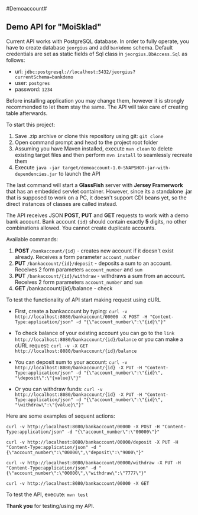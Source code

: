 #Demoaccount#
## Demo API for "MoiSklad"

Current API works with PostgreSQL database. In order to fully operate, you have to create database `jeorgius` and add `bankdemo` schema. Default credentials are set as static fields of Sql class in `jeorgius.DbAccess.Sql` as follows:

- url: `jdbc:postgresql://localhost:5432/jeorgius?currentSchema=bankdemo`
- user: `postgres`
- password: `1234` 

Before installing application you may change them, however it is strongly recommended to let them stay the same.
The API will take care of creating table afterwards.

To start this project:

1. Save .zip archive or clone this repository using git: `git clone`
2. Open command prompt and head to the project root folder
3. Assuming you have Maven installed, execute `mvn clean` to delete existing target files and then perform `mvn install` to seamlessly recreate them
4. Execute `java -jar target/demoaccount-1.0-SNAPSHOT-jar-with-dependencies.jar` to launch the API

The last command will start a **GlassFish** server with **Jersey Framerwork** that has an embedded servlet container. However, since its a standalone .jar that is supposed to work on a PC, it doesn't support CDI beans yet, so the direct instances of classes are called instead.


The API receives JSON **POST**, **PUT** and **GET** requests to work with a demo bank account. 
Bank account `{id}` should contain exactly **5** digits, no other combinations allowed. You cannot create duplicate accounts.


Available commands:

1. **POST** `/bankaccount/{id}` - creates new account if it doesn't exist already. Receives a form parameter `account_number`
2. **PUT** `/bankaccount/{id}/deposit` - deposits a sum to an account. Receives 2 form parameters `account_number` and `sum`
3. **PUT** `/bankaccount/{id}/withdraw` - withdraws a sum from an account. Receives 2 form parameters `account_number` and `sum`
4. **GET** /bankaccount/{id}/balance - check

To test the functionality of API start making request using cURL

- First, create a bankaccount by typing:
`curl -v http://localhost:8080/bankaccount/00000 -X POST -H "Content-Type:application/json" -d "{\"account_number\":\"{id}\"}"
`

- To check balance of your existing account you can go to the `link http://localhost:8080/bankaccount/{id}/balance`
or you can make a cURL request:
`curl -v -X GET http://localhost:8080/bankaccount/{id}/balance`

- You can deposit sum to your account:
`curl -v http://localhost:8080/bankaccount/{id} -X PUT -H "Content-Type:application/json" -d "{\"account_number\":\"{id}\", "\deposit\":\"{value}\"}" `

- Or you can withdraw funds:
`curl -v http://localhost:8080/bankaccount/{id} -X PUT -H "Content-Type:application/json" -d "{\"account_number\":\"{id}\", "\withdraw\":\"{value}\"}"`

Here are some examples of sequent actions:

`curl -v http://localhost:8080/bankaccount/00000 -X POST -H "Content-Type:application/json" -d "{\"account_number\":\"00000\"}"`

`curl -v http://localhost:8080/bankaccount/00000/deposit -X PUT -H "Content-Type:application/json" -d "{\"account_number\":\"00000\",\"deposit\":\"9000\"}"`

`curl -v http://localhost:8080/bankaccount/00000/withdraw -X PUT -H "Content-Type:application/json" -d "{\"account_number\":\"00000\",\"withdraw\":\"7777\"}"`

`curl -v http://localhost:8080/bankaccount/00000 -X GET`

To test the API, execute:
`mvn test`

**Thank you** for testing/using my API.
